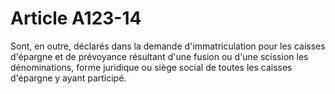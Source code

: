 # Article A123-14

Sont, en outre, déclarés dans la demande d'immatriculation pour les caisses d'épargne et de prévoyance résultant d'une fusion ou d'une scission les dénominations, forme juridique ou siège social de toutes les caisses d'épargne y ayant participé.
